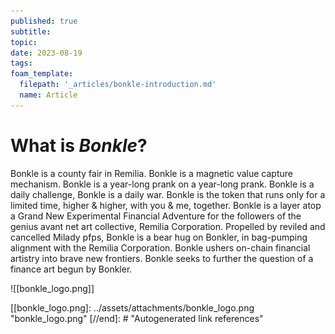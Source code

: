 ```yaml
---
published: true
subtitle:
topic:
date: 2023-08-19
tags: 
foam_template:
  filepath: '_articles/bonkle-introduction.md'
  name: Article
---
```


# What is *Bonkle*?

Bonkle is a county fair in Remilia. Bonkle is a magnetic value capture mechanism. Bonkle is a year-long prank on a year-long prank. Bonkle is a daily challenge, Bonkle is a daily war. Bonkle is the token that runs only for a limited time, higher & higher, with you & me, together. Bonkle is a layer atop a Grand New Experimental Financial Adventure for the followers of the genius avant net art collective, Remilia Corporation. Propelled by reviled and cancelled Milady pfps, Bonkle is a bear hug on Bonkler, in bag-pumping alignment with the Remilia Corporation. Bonkle ushers on-chain financial artistry into brave new frontiers. Bonkle seeks to further the question of a finance art begun by Bonkler.

![[bonkle_logo.png]]

[//begin]: # "Autogenerated link references for markdown compatibility"
[[bonkle_logo.png]: ../assets/attachments/bonkle_logo.png "bonkle_logo.png"
[//end]: # "Autogenerated link references"